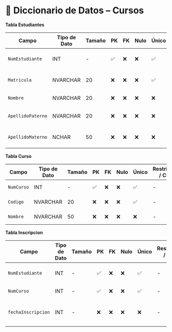 # 📘 Diccionario de Datos – Cursos 
**Tabla Estudiantes**

| Campo           | Tipo de Dato | Tamaño | PK  | FK  | Nulo | Único | Restricciones / CHECK                      | Referencia a                    | Descripción                             |
|----------------|--------------|--------|-----|-----|------|--------|--------------------------------------------|----------------------------------|-----------------------------------------|
| `NumEstudiante`   | INT       | -    | ✅  | ❌  | ❌   | ✅ |  - | -    | Identificador del estudiante    |
| `Matricula`       | NVARCHAR  | 20   | ❌  | ❌  | ❌   | ✅ | -  | -    | Matricula del estudiante        |
| `Nombre`          | NVARCHAR  | 20   | ❌  | ❌  | ❌   | ❌ | -  | -    | Nombre del estudiante           |
| `ApellidoPaterno` | NVARCHAR  | 20   | ❌  | ❌  | ❌   | ❌ | -  | -    | Apellido paterno del estudiante |
| `ApellidoMaterno` | NCHAR     | 50   | ❌  | ❌  | ❌   | ❌ | -  | -    | Apellido materno del estudiante |


**Tabla Curso**

| Campo           | Tipo de Dato | Tamaño | PK  | FK  | Nulo | Único | Restricciones / CHECK                      | Referencia a                    | Descripción                             |
|----------------|--------------|--------|-----|-----|------|--------|--------------------------------------------|----------------------------------|-----------------------------------------|
| `NumCurso`     | INT       | -    | ✅  | ❌  | ❌   | ✅ |  - | -    | Identificador del curso               |
| `Codigo`       | NVARCHAR  | 20   | ❌  | ❌  | ❌   | ✅ | -  | -    | Codigo del curso                      |
| `Nombre`       | NVARCHAR  | 50   | ❌  | ❌  | ❌   | ❌ | -  | -    | Nombre del libro                      |


**Tabla Inscripcion**

| Campo           | Tipo de Dato | Tamaño | PK  | FK  | Nulo | Único | Restricciones / CHECK                      | Referencia a                    | Descripción                             |
|----------------|--------------|--------|-----|-----|------|--------|--------------------------------------------|----------------------------------|-----------------------------------------|
| `NumEstudiante`    | INT       | -    | ✅  | ❌  | ❌   | ✅ |  - | -  | Identificador del estudiante            |
| `NumCurso`         | INT       | -    | ✅  | ❌  | ❌   | ✅ |  - | -  | Identificador del curso                 |
| `fechaInscripcion` | INT       | -    | ❌  | ❌  | ❌   | ❌ |  - | -  | Fecha de inscripcion de la inscripcion  |
